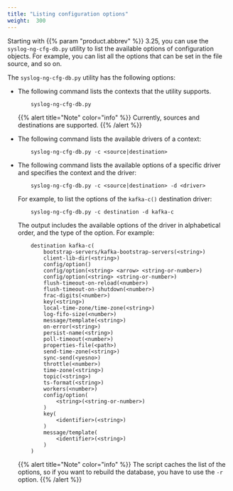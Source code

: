 ```yaml
---
title: "Listing configuration options"
weight:  300
---
```

<!-- DISCLAIMER: This file is based on the syslog-ng Open Source Edition documentation https://github.com/balabit/syslog-ng-ose-guides/commit/2f4a52ee61d1ea9ad27cb4f3168b95408fddfdf2 and is used under the terms of The syslog-ng Open Source Edition Documentation License. The file has been modified by Axoflow. -->

Starting with {{% param "product.abbrev" %}} 3.25, you can use the `syslog-ng-cfg-db.py` utility to list the available options of configuration objects. For example, you can list all the options that can be set in the file source, and so on.

The `syslog-ng-cfg-db.py` utility has the following options:

- The following command lists the contexts that the utility supports.
    
    ```shell
        syslog-ng-cfg-db.py
    ```
    
    {{% alert title="Note" color="info" %}}
Currently, sources and destinations are supported.
    {{% /alert %}}

- The following command lists the available drivers of a context:
    
    ```shell
        syslog-ng-cfg-db.py -c <source|destination>
    ```

- The following command lists the available options of a specific driver and specifies the context and the driver:
    
    ```shell
        syslog-ng-cfg-db.py -c <source|destination> -d <driver>
    ```
    
    For example, to list the options of the `kafka-c()` destination driver:
    
    ```shell
        syslog-ng-cfg-db.py -c destination -d kafka-c
    ```
    
    The output includes the available options of the driver in alphabetical order, and the type of the option. For example:
    
    ```shell
        destination kafka-c(
            bootstrap-servers/kafka-bootstrap-servers(<string>)
            client-lib-dir(<string>)
            config/option()
            config/option(<string> <arrow> <string-or-number>)
            config/option(<string> <string-or-number>)
            flush-timeout-on-reload(<number>)
            flush-timeout-on-shutdown(<number>)
            frac-digits(<number>)
            key(<string>)
            local-time-zone/time-zone(<string>)
            log-fifo-size(<number>)
            message/template(<string>)
            on-error(<string>)
            persist-name(<string>)
            poll-timeout(<number>)
            properties-file(<path>)
            send-time-zone(<string>)
            sync-send(<yesno>)
            throttle(<number>)
            time-zone(<string>)
            topic(<string>)
            ts-format(<string>)
            workers(<number>)
            config/option(
                <string>(<string-or-number>)
            )
            key(
                <identifier>(<string>)
            )
            message/template(
                <identifier>(<string>)
            )
        )
    ```
    
    {{% alert title="Note" color="info" %}}
The script caches the list of the options, so if you want to rebuild the database, you have to use the `-r` option.
    {{% /alert %}}
